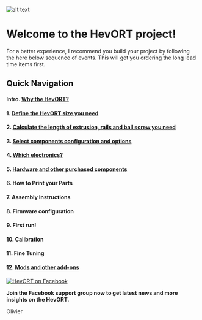 
![alt text](https://github.com/MirageC79/HevORT/blob/master/images/Coverflat.png?raw=true)
# Welcome to the HevORT project!
For a better experience, I recommend you build your project by following the here below sequence of events.  This will get you ordering the long lead time items first.  

## Quick Navigation
  #### Intro. [Why the HevORT?](/intro.md)
  #### 1. [Define the HevORT size you need](/definesize.md)
  #### 2. [Calculate the length of extrusion, rails and ball screw you need](/framecalculator.md)
  #### 3. [Select components configuration and options](/componentselection.md)
  #### 4. [Which electronics?](/electronics.md)
  #### 5. [Hardware and other purchased components](purchased)
  #### 6. How to Print your Parts 
  #### 7. Assembly Instructions
  #### 8. Firmware configuration
  #### 9. First run!
  #### 10. Calibration
  #### 11. Fine Tuning
  #### 12. [Mods and other add-ons](modsandmore)


[![HevORT on Facebook](http://icons.iconarchive.com/icons/paomedia/small-n-flat/48/social-facebook-icon.png "Join the support group")](https://www.facebook.com/groups/hevort/)  

**Join the Facebook support group now to get latest news and more insights on the HevORT.**

Olivier




